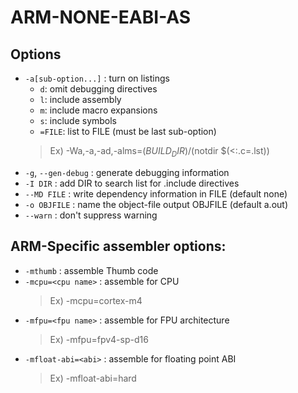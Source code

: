 # ARM-NONE-EABI-AS

## Options

* `-a[sub-option...]` : turn on listings
  + `d`: omit debugging directives
  + `l`: include assembly
  + `m`: include macro expansions
  + `s`: include symbols
  + `=FILE`: list to FILE (must be last  sub-option)
  > Ex) -Wa,-a,-ad,-alms=$(BUILD_DIR)/$(notdir $(<:.c=.lst))
* `-g`, `--gen-debug` : generate debugging information
* `-I DIR` : add DIR to search list for .include directives
* `--MD FILE` : write dependency information in FILE (default none)
* `-o OBJFILE` : name the object-file output OBJFILE (default a.out)
* `--warn` : don't suppress warning

## ARM-Specific assembler options:

* `-mthumb` : assemble Thumb code
* `-mcpu=<cpu name>` : assemble for CPU
	> Ex) -mcpu=cortex-m4
* `-mfpu=<fpu name>` : assemble for FPU architecture
 	> Ex) -mfpu=fpv4-sp-d16
* `-mfloat-abi=<abi>` : assemble for floating point ABI
	> Ex) -mfloat-abi=hard
